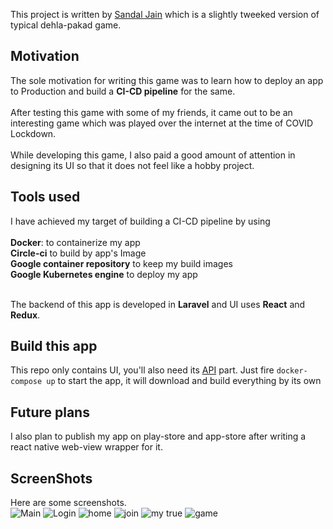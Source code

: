 This project is written by [Sandal Jain](https://www.linkedin.com/in/eightbitguy/) which is a slightly tweeked version of typical dehla-pakad game.

## Motivation
The sole motivation for writing this game was to learn how to deploy an app to Production and build a **CI-CD pipeline** for the same. <br><br>
After testing this game with some of my friends, it came out to be an interesting game which was played over the internet at the time of COVID Lockdown.<br><br>
While developing this game, I also paid a good amount of attention in designing its UI so that it does not feel like a hobby project.

## Tools used
I have achieved my target of building a CI-CD pipeline by using<br><br> 
**Docker**: to containerize my app<br> 
**Circle-ci** to build by app's Image<br> 
**Google container repository** to keep my build images<br> 
**Google Kubernetes engine** to deploy my app<br><br> 

The backend of this app is developed in **Laravel** and UI uses **React** and **Redux**.

## Build this app
This repo only contains UI, you'll also need its [API](https://github.com/eight-bitguy/cover-dehla-pakad-api) part.
Just fire `docker-compose up` to start the app, it will download and build everything by its own

## Future plans
I also plan to publish my app on play-store and app-store after writing a react native web-view wrapper for it.

## ScreenShots
Here are some screenshots. <br>
![Main](https://user-images.githubusercontent.com/32420694/99809716-b351ae80-2b68-11eb-9c14-75c8cd4e87e9.png)
![Login](https://user-images.githubusercontent.com/32420694/99809711-b2208180-2b68-11eb-94ed-1340dde9a142.png)
![home](https://user-images.githubusercontent.com/32420694/99809706-b0ef5480-2b68-11eb-95dc-599433c33c64.png)
![join](https://user-images.githubusercontent.com/32420694/99809702-af259100-2b68-11eb-94e2-ce93ebfb7006.png)
![my true](https://user-images.githubusercontent.com/32420694/99809701-adf46400-2b68-11eb-971c-6e716b753960.png)
![game](https://user-images.githubusercontent.com/32420694/99809698-ac2aa080-2b68-11eb-82bc-f433e4c79ba6.png)
